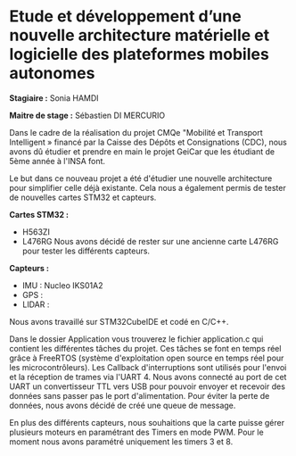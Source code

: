 # Etude et développement d’une nouvelle architecture matérielle et logicielle des plateformes mobiles autonomes

**Stagiaire :** Sonia HAMDI

**Maitre de stage :** Sébastien DI MERCURIO

Dans le cadre de la réalisation du projet CMQe "Mobilité et Transport Intelligent » financé par la Caisse des Dépôts et Consignations (CDC), nous avons dû étudier et prendre en main le projet GeiCar que les étudiant de 5ème année à l'INSA font. 

Le but dans ce nouveau projet a été d'étudier une nouvelle architecture pour simplifier celle déjà existante. Cela nous a également permis de tester de nouvelles cartes STM32 et capteurs. 

**Cartes STM32 :**
- H563ZI
- L476RG
Nous avons décidé de rester sur une ancienne carte L476RG pour tester les différents capteurs.

**Capteurs :**
- IMU : Nucleo IKS01A2
- GPS :
- LIDAR :

Nous avons travaillé sur STM32CubeIDE et codé en C/C++. 

Dans le dossier Application vous trouverez le fichier application.c qui contient les différentes tâches du projet. Ces tâches se font en temps réel grâce à FreeRTOS (système d'exploitation open source en temps réel pour les microcontrôleurs).
Les Callback d'interruptions sont utilisés pour l'envoi et la réception de trames via l'UART 4. Nous avons connecté au port de cet UART un convertisseur TTL vers USB pour pouvoir envoyer et recevoir des données sans passer pas le port d'alimentation. Pour éviter la perte de données, nous avons décidé de créé une queue de message. 

En plus des différents capteurs, nous souhaitions que  la carte puisse gérer plusieurs moteurs en paramétrant des Timers en mode PWM. Pour le moment nous avons paramétré uniquement les timers 3 et 8.
